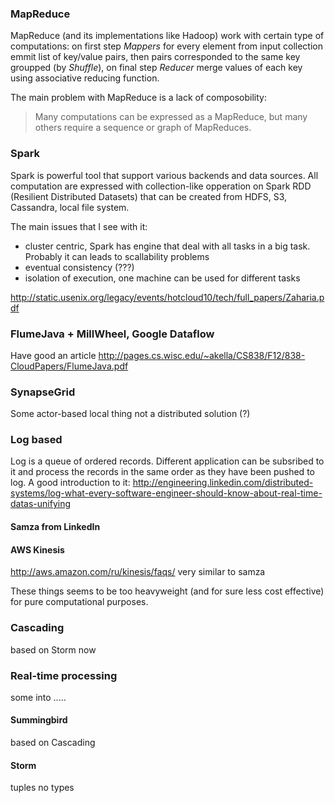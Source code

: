 
### MapReduce
MapReduce (and its implementations like Hadoop) work with certain type of computations: on first step *Mappers* for every element from input collection emmit list of key/value pairs, then pairs corresponded to the same key groupped (by *Shuffle*), on final step *Reducer* merge values of each key using associative reducing function.

The main problem with MapReduce is a lack of composobility:

> Many computations can be expressed as a MapReduce, but many others require a sequence or graph of MapReduces.

### Spark
Spark is powerful tool that support various backends and data sources. All computation are expressed with collection-like opperation on Spark RDD (Resilient Distributed Datasets) that can be created from HDFS, S3, Cassandra, local file system.

The main issues that I see with it:

* cluster centric, Spark has engine that deal with all tasks in a big task. Probably it can leads to scallability problems
* eventual consistency (???)
* isolation of execution, one machine can be used for different tasks

http://static.usenix.org/legacy/events/hotcloud10/tech/full_papers/Zaharia.pdf

### FlumeJava + MillWheel, Google Dataflow
Have good an article
http://pages.cs.wisc.edu/~akella/CS838/F12/838-CloudPapers/FlumeJava.pdf

### SynapseGrid
Some actor-based local thing not a distributed solution (?)


### Log based
Log is a queue of ordered records. Different application can be subsribed to it and process the records in the same order as they have been pushed to log. A good introduction to it:
http://engineering.linkedin.com/distributed-systems/log-what-every-software-engineer-should-know-about-real-time-datas-unifying

#### Samza from LinkedIn

#### AWS Kinesis
http://aws.amazon.com/ru/kinesis/faqs/
very similar to samza

These things seems to be too heavyweight (and for sure less cost effective) for pure computational purposes.  

### Cascading 
based on Storm now

### Real-time processing
some into .....

#### Summingbird 
based on Cascading

#### Storm
tuples no types
